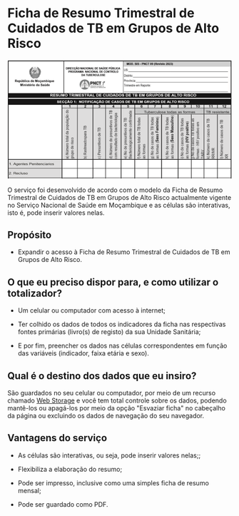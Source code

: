 # Ficha de Resumo Trimestral de Cuidados de TB em Grupos de Alto Risco

![Trecho do serviço Ficha de Resumo Trimestral de Cuidados de TB em Grupos de Alto Risco](imagens/ficha-de-resumo-trimestral-de-cuidados-de-tb-em-grupos-de-alto-risco.png)

O serviço foi desenvolvido de acordo com o modelo da Ficha de Resumo Trimestral de Cuidados de TB em Grupos de Alto Risco actualmente vigente no Serviço Nacional de Saúde em Moçambique e as células são interativas, isto é, pode inserir valores nelas.


## Propósito

* Expandir o acesso à Ficha de Resumo Trimestral de Cuidados de TB em Grupos de Alto Risco.


## O que eu preciso dispor para, e como utilizar o totalizador?

* Um celular ou computador com acesso à internet;

* Ter colhido os dados de todos os indicadores da ficha nas respectivas fontes primárias (livro(s) de registo) da sua Unidade Sanitária;

* E por fim, preencher os dados nas células correspondentes em função das variáveis (indicador, faixa etária e sexo).


## Qual é o destino dos dados que eu insiro?

São guardados no seu celular ou computador, por meio de um recurso chamado [Web Storage](https://developer.mozilla.org/pt-BR/docs/Web/API/Web_Storage_API) e você tem total controle sobre os dados, podendo mantê-los ou apagá-los por meio da opção "Esvaziar ficha" no cabeçalho da página ou excluindo os dados de navegação do seu navegador.


## Vantagens do serviço

* As células são interativas, ou seja, pode inserir valores nelas;;

* Flexibiliza a elaboração do resumo;

* Pode ser impresso, inclusive como uma simples ficha de resumo mensal;

* Pode ser guardado como PDF.

